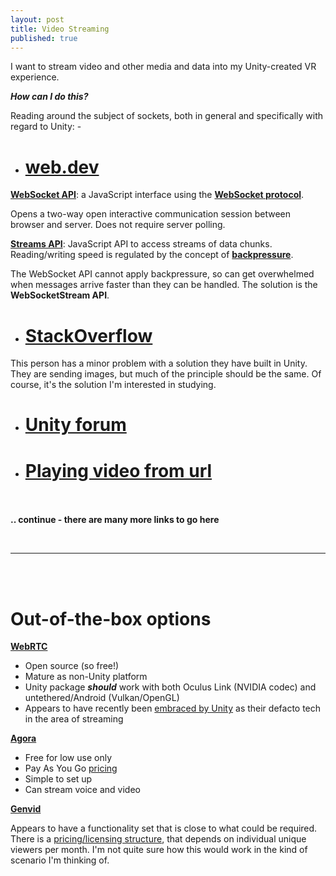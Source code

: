 ```yaml
---
layout: post
title: Video Streaming
published: true
---
```


I want to stream video and other media and data into my Unity-created VR experience. 

**_How can I do this?_**

Reading around the subject of sockets, both in general and specifically with regard to Unity: -

* # [web.dev](https://web.dev/websocketstream/)

**[WebSocket API](https://developer.mozilla.org/en-US/docs/Web/API/WebSockets_API)**: a JavaScript interface using the **[WebSocket protocol](https://tools.ietf.org/html/rfc6455)**. <br>

Opens a two-way open interactive communication session between browser and server. Does not require server polling.<br>

**[Streams API](https://developer.mozilla.org/en-US/docs/Web/API/Streams_API)**: JavaScript API to access streams of data chunks. Reading/writing speed is regulated by the concept of **[backpressure](https://developer.mozilla.org/en-US/docs/Web/API/Streams_API/Concepts#Backpressure)**.<br>

The WebSocket API cannot apply backpressure, so can get overwhelmed when messages arrive faster than they can be handled. The solution is the **WebSocketStream API**.


* # [StackOverflow](https://stackoverflow.com/questions/42717713/unity-live-video-streaming)

This person has a minor problem with a solution they have built in Unity. They are sending images, but much of the principle should be the same. Of course, it's the solution I'm interested in studying.


* # [Unity forum](https://forum.unity.com/threads/stream-video-through-network.464693/)

* # [Playing video from url](https://answers.unity.com/questions/1363049/does-videoplayerurl-supports-playing-live-video-fr.html)

<br><br>
**.. continue - there are many more links to go here**

<br>
<hr>
<br><br>

# Out-of-the-box options

**[WebRTC](https://webrtc.org/)**
* Open source (so free!)
* Mature as non-Unity platform
* Unity package **_should_** work with both Oculus Link (NVIDIA codec) and untethered/Android (Vulkan/OpenGL)
* Appears to have recently been [embraced by Unity](https://blogs.unity3d.com/2019/09/17/stream-high-quality-real-time-graphics-through-your-browser-with-our-new-webrtc-framework/) as their defacto tech in the area of streaming

**[Agora](https://www.agora.io/en/)**
* Free for low use only
* Pay As You Go [pricing](https://www.agora.io/en/pricing/)
* Simple to set up
* Can stream voice and video

**[Genvid](https://www.genvidtech.com/)**

Appears to have a functionality set that is close to what could be required.  There is a [pricing/licensing structure](https://www.genvidtech.com/licensing/), that depends on individual unique viewers per month. I'm not quite sure how this would work in the kind of scenario I'm thinking of.

